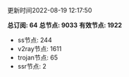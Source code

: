 更新时间2022-08-19 12:17:50

**总订阅: 64**
**总节点: 9033**
**有效节点: 1922**
- ss节点: 244
- v2ray节点: 1611
- trojan节点: 65
- ssr节点: 2
